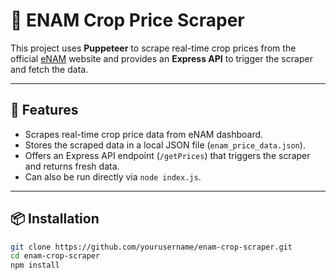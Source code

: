# 🌾 ENAM Crop Price Scraper

This project uses **Puppeteer** to scrape real-time crop prices from the official [eNAM](https://enam.gov.in/web/dashboard/live_price) website and provides an **Express API** to trigger the scraper and fetch the data.

---

## 🚀 Features

- Scrapes real-time crop price data from eNAM dashboard.
- Stores the scraped data in a local JSON file (`enam_price_data.json`).
- Offers an Express API endpoint (`/getPrices`) that triggers the scraper and returns fresh data.
- Can also be run directly via `node index.js`.

---

## 📦 Installation

```bash
git clone https://github.com/yourusername/enam-crop-scraper.git
cd enam-crop-scraper
npm install
